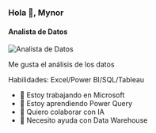 ### Hola 👋, Mynor
#### Analista de Datos
![Analista de Datos](https://arturssmirnovs.github.io/github-profile-readme-generator/images/banner.png)

Me gusta el análisis de los datos

Habilidades: Excel/Power BI/SQL/Tableau

- 🔭 Estoy trabajando en Microsoft 
- 🌱 Estoy aprendiendo Power Query 
- 👯 Quiero colaborar con IA 
- 🤔 Necesito ayuda con Data Warehouse 





